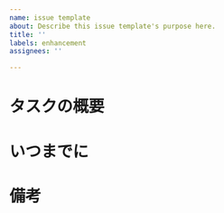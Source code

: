 ```yaml
---
name: issue template
about: Describe this issue template's purpose here.
title: ''
labels: enhancement
assignees: ''

---
```


# タスクの概要

# いつまでに

# 備考
